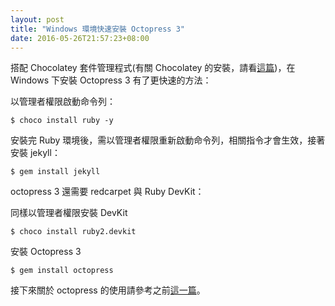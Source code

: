 ```yaml
---
layout: post
title: "Windows 環境快速安裝 Octopress 3"
date: 2016-05-26T21:57:23+08:00
---
```


搭配 Chocolatey 套件管理程式(有關 Chocolatey 的安裝，請看[這篇](http://robodock.github.io/2016/05/25/chocolatey.html))，在 Windows 下安裝 Octopress 3 有了更快速的方法：

以管理者權限啟動命令列：

	$ choco install ruby -y

安裝完 Ruby 環境後，需以管理者權限重新啟動命令列，相關指令才會生效，接著安裝 jekyll：

	$ gem install jekyll

 octopress 3 還需要 redcarpet 與 Ruby DevKit： 

同樣以管理者權限安裝 DevKit

	$ choco install ruby2.devkit

安裝 Octopress 3

	$ gem install octopress

接下來關於 octopress 的使用請參考之前[這一篇](http://robodock.github.io/2015/08/17/octopress-3-github-pages-blog.html)。
